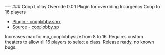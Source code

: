 <a name='cooplobby'>
---
### Coop Lobby Override 0.0.1</a>
Plugin for overriding Insurgency Coop to 16 players

 * [Plugin - cooplobby.smx](https://github.com/jaredballou/insurgency-sourcemod/blob/master/plugins/cooplobby.smx?raw=true)
 * [Source - cooplobby.sp](https://github.com/jaredballou/insurgency-sourcemod/blob/master/scripting/cooplobby.sp?raw=true)

Increases max for mp_cooplobbysize from 8 to 16. Requires custom theaters to allow all 16 players to select a class. Release ready, no known bugs.

